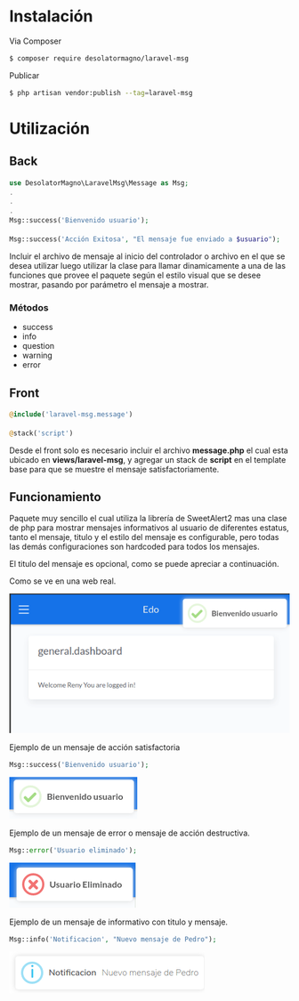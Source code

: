 # Instalación

Via Composer

``` bash
$ composer require desolatormagno/laravel-msg
```

Publicar

``` bash
$ php artisan vendor:publish --tag=laravel-msg
```

# Utilización

## Back

``` php
use DesolatorMagno\LaravelMsg\Message as Msg;
.
.
.
Msg::success('Bienvenido usuario');

Msg::success('Acción Exitosa', "El mensaje fue enviado a $usuario");
```

Incluir el archivo de mensaje al inicio del controlador o archivo en el que se desea utilizar luego utilizar la clase para llamar dinamicamente a una de las funciones que provee el paquete según el estilo visual que se desee mostrar, pasando por parámetro el mensaje a mostrar.

### Métodos

- success
- info
- question
- warning
- error

## Front

``` php
@include('laravel-msg.message')

@stack('script')
```
Desde el front solo es necesario incluir el archivo **message.php** el cual esta ubicado en **views/laravel-msg**, y agregar un stack de **script** en el template base para que se muestre el mensaje satisfactoriamente.

## Funcionamiento

Paquete muy sencillo el cual utiliza la librería de SweetAlert2 mas una clase de php para mostrar mensajes informativos al usuario de diferentes estatus, tanto el mensaje, titulo y el estilo del mensaje es configurable, pero todas las demás configuraciones son hardcoded para todos los mensajes.

El titulo del mensaje es opcional, como se puede apreciar a continuación.

Como se ve en una web real.

![Ejemplo 01](ejemplo-01-min.png)

Ejemplo de un mensaje de acción satisfactoria

``` php
Msg::success('Bienvenido usuario');
```

![Ejemplo success](ejemplo-success-min.png)

Ejemplo de un mensaje de error o mensaje de acción destructiva.

``` php
Msg::error('Usuario eliminado');
```

![Ejemplo error](ejemplo-error-min.png)

Ejemplo de un mensaje de informativo con titulo y mensaje.

``` php
Msg::info('Notificacion', "Nuevo mensaje de Pedro");
```

![Ejemplo info](ejemplo-info-min.png)